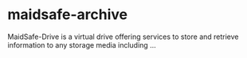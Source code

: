 # maidsafe-archive
MaidSafe-Drive is a virtual drive offering services to store and retrieve information to any storage media including …
